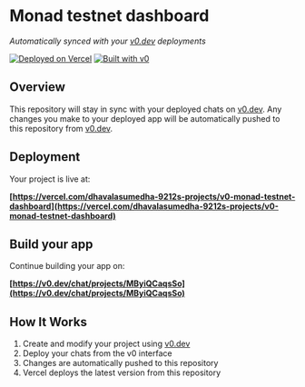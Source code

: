 # Monad testnet dashboard

*Automatically synced with your [v0.dev](https://v0.dev) deployments*

[![Deployed on Vercel](https://img.shields.io/badge/Deployed%20on-Vercel-black?style=for-the-badge&logo=vercel)](https://vercel.com/dhavalasumedha-9212s-projects/v0-monad-testnet-dashboard)
[![Built with v0](https://img.shields.io/badge/Built%20with-v0.dev-black?style=for-the-badge)](https://v0.dev/chat/projects/MByiQCaqsSo)

## Overview

This repository will stay in sync with your deployed chats on [v0.dev](https://v0.dev).
Any changes you make to your deployed app will be automatically pushed to this repository from [v0.dev](https://v0.dev).

## Deployment

Your project is live at:

**[https://vercel.com/dhavalasumedha-9212s-projects/v0-monad-testnet-dashboard](https://vercel.com/dhavalasumedha-9212s-projects/v0-monad-testnet-dashboard)**

## Build your app

Continue building your app on:

**[https://v0.dev/chat/projects/MByiQCaqsSo](https://v0.dev/chat/projects/MByiQCaqsSo)**

## How It Works

1. Create and modify your project using [v0.dev](https://v0.dev)
2. Deploy your chats from the v0 interface
3. Changes are automatically pushed to this repository
4. Vercel deploys the latest version from this repository